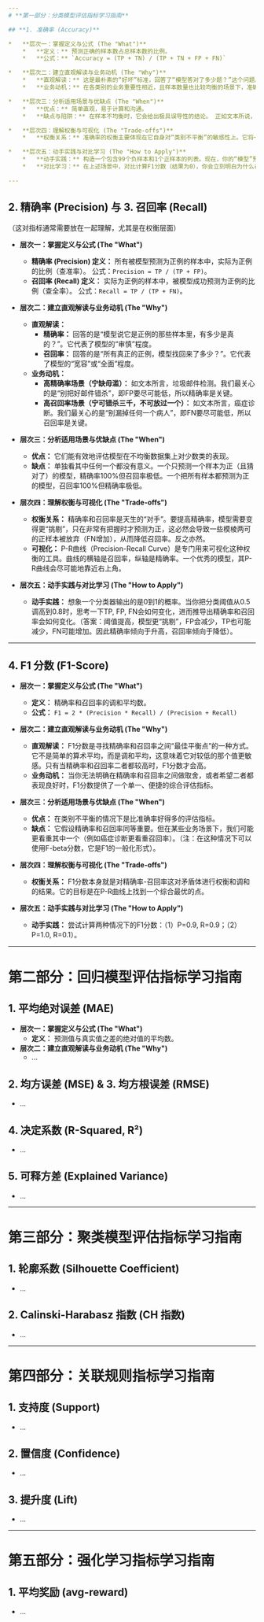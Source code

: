 ```yaml
---
# **第一部分：分类模型评估指标学习指南**

## **1. 准确率 (Accuracy)**

*   **层次一：掌握定义与公式 (The "What")**
    *   **定义：** 预测正确的样本数占总样本数的比例。
    *   **公式：** `Accuracy = (TP + TN) / (TP + TN + FP + FN)`

*   **层次二：建立直观解读与业务动机 (The "Why")**
    *   **直观解读：** 这是最朴素的“好坏”标准，回答了“模型答对了多少题？”这个问题。如果一个模型有95%的准确率，意味着它在100次预测中，平均有95次是正确的。
    *   **业务动机：** 在各类别的业务重要性相近，且样本数量也比较均衡的场景下，准确率是一个非常好的、易于向非技术人员解释的宏观指标。例如，在一个识别猫和狗的图片分类任务中，如果猫和狗的图片数量差不多，那么准确率就能很好地衡量模型整体的识别能力。

*   **层次三：分析适用场景与优缺点 (The "When")**
    *   **优点：** 简单直观，易于计算和沟通。
    *   **缺点与陷阱：** 在样本不均衡时，它会给出极具误导性的结论。 正如文本所说，在99%都是负样本的情况下，一个“无脑”预测所有样本为负的模型，其准确率高达99%，但它对识别正样本毫无用处。

*   **层次四：理解权衡与可视化 (The "Trade-offs")**
    *   **权衡关系：** 准确率的权衡主要体现在它自身对“类别不平衡”的敏感性上。它将一个“真负例 (TN)”的正确预测和一个“真正例 (TP)”的正确预测看得同等重要。这种“一视同仁”的特性，在不均衡场景下就成了缺点。它牺牲了对少数类别的洞察力，来换取一个宏观的、看似不错的数字。

*   **层次五：动手实践与对比学习 (The "How to Apply")**
    *   **动手实践：** 构造一个包含99个负样本和1个正样本的列表。现在，你的“模型”预测这100个样本全为负。亲手计算一下混淆矩阵（TP=0, FN=1, FP=0, TN=99），然后计算准确率。你会得到99%的惊人结果，从而深刻理解其陷阱。
    *   **对比学习：** 在上述场景中，对比计算F1分数（结果为0），你会立刻明白为什么在类别不平衡时，我们必须使用F1分数或AUC这类更鲁棒的指标。

---
```


## **2. 精确率 (Precision) 与 3. 召回率 (Recall)**

（这对指标通常需要放在一起理解，尤其是在权衡层面）

*   **层次一：掌握定义与公式 (The "What")**
    *   **精确率 (Precision) 定义：** 所有被模型预测为正例的样本中，实际为正例的比例（查准率）。 公式：`Precision = TP / (TP + FP)`。
    *   **召回率 (Recall) 定义：** 实际为正例的样本中，被模型成功预测为正例的比例（查全率）。 公式：`Recall = TP / (TP + FN)`。

*   **层次二：建立直观解读与业务动机 (The "Why")**
    *   **直观解读：**
        *   **精确率：** 回答的是“模型说它是正例的那些样本里，有多少是真的？”。它代表了模型的“审慎”程度。
        *   **召回率：** 回答的是“所有真正的正例，模型找回来了多少？”。它代表了模型的“宽容”或“全面”程度。
    *   **业务动机：**
        *   **高精确率场景（宁缺毋滥）：** 如文本所言，垃圾邮件检测。我们最关心的是“别把好邮件错杀”，即FP要尽可能低，所以精确率是关键。
        *   **高召回率场景（宁可错杀三千，不可放过一个）：** 如文本所言，癌症诊断。我们最关心的是“别漏掉任何一个病人”，即FN要尽可能低，所以召回率是关键。

*   **层次三：分析适用场景与优缺点 (The "When")**
    *   **优点：** 它们能有效地评估模型在不均衡数据集上对少数类的表现。
    *   **缺点：** 单独看其中任何一个都没有意义。一个只预测一个样本为正（且猜对了）的模型，精确率100%但召回率极低。一个把所有样本都预测为正的模型，召回率100%但精确率极低。

*   **层次四：理解权衡与可视化 (The "Trade-offs")**
    *   **权衡关系：** 精确率和召回率是天生的“对手”。要提高精确率，模型需要变得更“挑剔”，只在非常有把握时才预测为正，这必然会导致一些模棱两可的正样本被放弃（FN增加），从而降低召回率。反之亦然。
    *   **可视化：** P-R曲线（Precision-Recall Curve）是专门用来可视化这种权衡的工具。曲线的横轴是召回率，纵轴是精确率。一个优秀的模型，其P-R曲线会尽可能地靠近右上角。

*   **层次五：动手实践与对比学习 (The "How to Apply")**
    *   **动手实践：** 想象一个分类器输出的是0到1的概率。当你把分类阈值从0.5调高到0.8时，思考一下TP, FP, FN会如何变化，进而推导出精确率和召回率会如何变化。（答案：阈值提高，模型更“挑剔”，FP会减少，TP也可能减少，FN可能增加。因此精确率倾向于升高，召回率倾向于降低）。

---

## **4. F1 分数 (F1-Score)**

*   **层次一：掌握定义与公式 (The "What")**
    *   **定义：** 精确率和召回率的调和平均数。
    *   **公式：** `F1 = 2 * (Precision * Recall) / (Precision + Recall)`

*   **层次二：建立直观解读与业务动机 (The "Why")**
    *   **直观解读：** F1分数是寻找精确率和召回率之间“最佳平衡点”的一种方式。它不是简单的算术平均，而是调和平均，这意味着它对较低的那个值更敏感。只有当精确率和召回率二者都较高时，F1分数才会高。
    *   **业务动机：** 当你无法明确在精确率和召回率之间做取舍，或者希望二者都表现良好时，F1分数提供了一个单一、便捷的综合评估指标。

*   **层次三：分析适用场景与优缺点 (The "When")**
    *   **优点：** 在类别不平衡的情况下是比准确率好得多的评估指标。
    *   **缺点：** 它假设精确率和召回率同等重要。但在某些业务场景下，我们可能更看重其中一个（例如癌症诊断更看重召回率）。（注：在这种情况下可以使用F-beta分数，它是F1的一般化形式）。

*   **层次四：理解权衡与可视化 (The "Trade-offs")**
    *   **权衡关系：** F1分数本身就是对精确率-召回率这对矛盾体进行权衡和调和的结果。它的目标是在P-R曲线上找到一个综合最优的点。

*   **层次五：动手实践与对比学习 (The "How to Apply")**
    *   **动手实践：** 尝试计算两种情况下的F1分数：（1）P=0.9, R=0.9；（2）P=1.0, R=0.1）。

---
# **第二部分：回归模型评估指标学习指南**

## **1. 平均绝对误差 (MAE)**

*   **层次一：掌握定义与公式 (The "What")**
    *   **定义：** 预测值与真实值之差的绝对值的平均数。
*   **层次二：建立直观解读与业务动机 (The "Why")**
    *   ...

## **2. 均方误差 (MSE) & 3. 均方根误差 (RMSE)**
*   ...

## **4. 决定系数 (R-Squared, R²)**
*   ...

## **5. 可释方差 (Explained Variance)**
*   ...

---
# **第三部分：聚类模型评估指标学习指南**

## **1. 轮廓系数 (Silhouette Coefficient)**
*   ...

## **2. Calinski-Harabasz 指数 (CH 指数)**
*   ...

---
# **第四部分：关联规则指标学习指南**

## **1. 支持度 (Support)**
*   ...

## **2. 置信度 (Confidence)**
*   ...

## **3. 提升度 (Lift)**
*   ...

---
# **第五部分：强化学习指标学习指南**

## **1. 平均奖励 (avg-reward)**
*   ...

